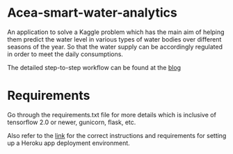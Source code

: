 # Acea-smart-water-analytics
An application to solve a Kaggle problem which has the main aim of helping them predict the water level in various types of water bodies over different seasons of the year. So that the water supply can be accordingly regulated in order to meet the daily consumptions.

The detailed step-to-step workflow can be found at the [blog](https://prachijain-cs12.medium.com/water-availability-prediction-using-historical-data-b9044bfddd76) 

# Requirements

Go through the requirements.txt file for more details which is inclusive of tensorflow 2.0 or newer, gunicorn, flask, etc.

Also refer to the [link](https://devcenter.heroku.com/articles/git#prerequisites-install-git-and-the-heroku-cli) for the correct instructions and requirements for setting up a Heroku app deployment environment.
